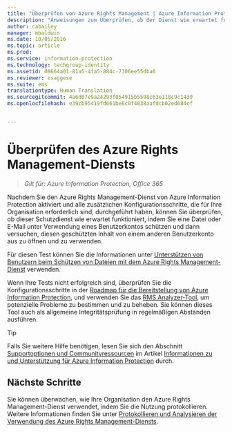 ```yaml
---
title: "Überprüfen von Azure Rights Management | Azure Information Protection"
description: "Anweisungen zum Überprüfen, ob der Dienst wie erwartet funktioniert. Hierbei wird eine Datei oder E-Mail unter Verwendung eines Benutzerkontos geschützt und anschließend versucht, diesen geschützten Inhalt von einem anderen Benutzerkonto aus zu öffnen und zu verwenden."
author: cabailey
manager: mbaldwin
ms.date: 10/05/2016
ms.topic: article
ms.prod: 
ms.service: information-protection
ms.technology: techgroup-identity
ms.assetid: 08664a01-81a5-4fa5-884c-7306ee55dba0
ms.reviewer: esaggese
ms.suite: ems
translationtype: Human Translation
ms.sourcegitcommit: 4a6d07e9a24293f054915b5598c63e118c9c1430
ms.openlocfilehash: e39cb95419fd661be6c0f4838aafdcb02ed684cf


---
```


# Überprüfen des Azure Rights Management-Diensts

>*Gilt für: Azure Information Protection, Office 365*

Nachdem Sie den Azure Rights Management-Dienst von Azure Information Protection aktiviert und alle zusätzlichen Konfigurationsschritte, die für Ihre Organisation erforderlich sind, durchgeführt haben, können Sie überprüfen, ob dieser Schutzdienst wie erwartet funktioniert, indem Sie eine Datei oder E-Mail unter Verwendung eines Benutzerkontos schützen und dann versuchen, diesen geschützten Inhalt von einem anderen Benutzerkonto aus zu öffnen und zu verwenden.

Für diesen Test können Sie die Informationen unter [Unterstützen von Benutzern beim Schützen von Dateien mit dem Azure Rights Management-Dienst](help-users.md) verwenden.

Wenn Ihre Tests nicht erfolgreich sind, überprüfen Sie die Konfigurationsschritte in der [Roadmap für die Bereitstellung von Azure Information Protection](../plan-design/deployment-roadmap.md), und verwenden Sie das [RMS Analyzer-Tool](http://www.microsoft.com/en-us/download/details.aspx?id=46437), um potenzielle Probleme zu bestimmen und zu beheben. Sie können dieses Tool auch als allgemeine Integritätsprüfung in regelmäßigen Abständen ausführen.

> [!TIP]
> Falls Sie weitere Hilfe benötigen, lesen Sie sich den Abschnitt [Supportoptionen und Communityressourcen](../get-started/information-support.md#support-options-and-community-resources) im Artikel [Informationen zu und Unterstützung für Azure Information Protection](../get-started/information-support.md) durch.

## Nächste Schritte

Sie können überwachen, wie Ihre Organisation den Azure Rights Management-Dienst verwendet, indem Sie die Nutzung protokollieren. Weitere Informationen finden Sie unter [Protokollieren und Analysieren der Verwendung des Azure Rights Management-Diensts](log-analyze-usage.md).






<!--HONumber=Oct16_HO1-->


